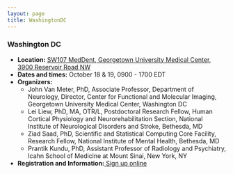 ```yaml
---
layout: page
title: WashingtonDC
---
```



<h3>Washington DC</h3>
<ul>
	<li><strong>Location:</strong> <a title="Directions" href="https://cfmi.georgetown.edu/m_d.php">SW107 MedDent, Georgetown University Medical Center, 3900 Reservoir Road NW</a></li>
	<li><strong>Dates and times:</strong> October 18 &amp; 19, 0900 - 1700 EDT</li>
	<li><strong>Organizers:</strong>
<ul>
	<li>John Van Meter, PhD, Associate Professor, Department of Neurology, Director, Center for Functional and Molecular Imaging, Georgetown University Medical Center, Washington DC</li>
	<li>Lei Liew, PhD, MA, OTR/L, Postdoctoral Research Fellow, Human Cortical Physiology and Neurorehabilitation Section, National Institute of Neurological Disorders and Stroke, Bethesda, MD</li>
	<li>Ziad Saad, PhD, Scientific and Statistical Computing Core Facility, Research Fellow, National Institute of Mental Health, Bethesda, MD</li>
	<li>Prantik Kundu, PhD, Assistant Professor of Radiology and Psychiatry, Icahn School of Medicine at Mount Sinai, New York, NY</li>
</ul>
</li>
	<li><strong>Registration and Information:</strong><a href="https://www.payitsquare.com/collect-page/51435" target="_blank"> Sign up online</a></li>
</ul>